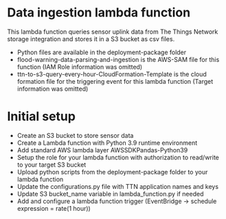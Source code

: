 # Data ingestion lambda function
This lambda function queries sensor uplink data from The Things Network storage integration and stores it in a S3 bucket as csv files.

- Python files are available in the deployment-package folder
- flood-warning-data-parsing-and-ingestion is the AWS-SAM file for this function (IAM Role information was omitted)
- ttn-to-s3-query-every-hour-CloudFormation-Template is the cloud formation file for the triggering event for this lambda function (Target information was omitted)


# Initial setup

- Create an S3 bucket to store sensor data
- Create a Lambda function with Python 3.9 runtime environment
- Add standard AWS lambda layer AWSSDKPandas-Python39
- Setup the role for your lambda function with authorization to read/write to your target S3 bucket
- Upload python scripts from the deployment-package folder to your lambda function
- Update the configurations.py file with TTN application names and keys
- Update S3 bucket_name variable in lambda_function.py if needed 
- Add and configure a lambda function trigger (EventBridge -> schedule expression = rate(1 hour)) 

